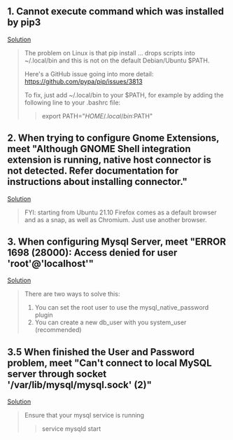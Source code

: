 ## 1. Cannot execute command which was installed by pip3
[Solution](https://stackoverflow.com/questions/35898734/pip-installs-packages-successfully-but-executables-not-found-from-command-line/59436732#59436732)

> The problem on Linux is that pip install ... drops scripts into ~/.local/bin and this is not on the default Debian/Ubuntu $PATH.
>
> Here's a GitHub issue going into more detail: https://github.com/pypa/pip/issues/3813
> 
> To fix, just add ~/.local/bin to your $PATH, for example by adding the following line to your .bashrc file:
>
>> export PATH="$HOME/.local/bin:$PATH"

## 2. When trying to configure Gnome Extensions, meet "Although GNOME Shell integration extension is running, native host connector is not detected. Refer documentation for instructions about installing connector."
[Solution](https://stackoverflow.com/questions/61516422/gnome-shell-integration-extension-is-running-native-host-connector-is-not-detec)

> FYI: starting from Ubuntu 21.10 Firefox comes as a default browser and as a snap, as well as Chromium.
Just use another browser.

## 3. When configuring Mysql Server, meet "ERROR 1698 (28000): Access denied for user 'root'@'localhost'"
[Solution](https://stackoverflow.com/questions/39281594/error-1698-28000-access-denied-for-user-rootlocalhost)
> There are two ways to solve this:
>
> 1. You can set the root user to use the mysql_native_password plugin
> 2. You can create a new db_user with you system_user (recommended)

## 3.5 When finished the User and Password problem, meet "Can't connect to local MySQL server through socket '/var/lib/mysql/mysql.sock' (2)"
[Solution](https://stackoverflow.com/questions/4448467/cant-connect-to-local-mysql-server-through-socket-var-lib-mysql-mysql-sock)
> Ensure that your mysql service is running
>
>> service mysqld start